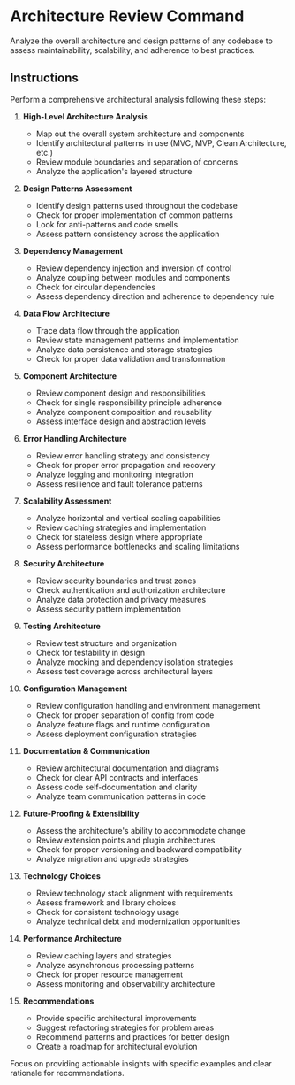 # Architecture Review Command

Analyze the overall architecture and design patterns of any codebase to assess maintainability, scalability, and adherence to best practices.

## Instructions

Perform a comprehensive architectural analysis following these steps:

1. **High-Level Architecture Analysis**

   - Map out the overall system architecture and components
   - Identify architectural patterns in use (MVC, MVP, Clean Architecture, etc.)
   - Review module boundaries and separation of concerns
   - Analyze the application's layered structure

2. **Design Patterns Assessment**

   - Identify design patterns used throughout the codebase
   - Check for proper implementation of common patterns
   - Look for anti-patterns and code smells
   - Assess pattern consistency across the application

3. **Dependency Management**

   - Review dependency injection and inversion of control
   - Analyze coupling between modules and components
   - Check for circular dependencies
   - Assess dependency direction and adherence to dependency rule

4. **Data Flow Architecture**

   - Trace data flow through the application
   - Review state management patterns and implementation
   - Analyze data persistence and storage strategies
   - Check for proper data validation and transformation

5. **Component Architecture**

   - Review component design and responsibilities
   - Check for single responsibility principle adherence
   - Analyze component composition and reusability
   - Assess interface design and abstraction levels

6. **Error Handling Architecture**

   - Review error handling strategy and consistency
   - Check for proper error propagation and recovery
   - Analyze logging and monitoring integration
   - Assess resilience and fault tolerance patterns

7. **Scalability Assessment**

   - Analyze horizontal and vertical scaling capabilities
   - Review caching strategies and implementation
   - Check for stateless design where appropriate
   - Assess performance bottlenecks and scaling limitations

8. **Security Architecture**

   - Review security boundaries and trust zones
   - Check authentication and authorization architecture
   - Analyze data protection and privacy measures
   - Assess security pattern implementation

9. **Testing Architecture**

   - Review test structure and organization
   - Check for testability in design
   - Analyze mocking and dependency isolation strategies
   - Assess test coverage across architectural layers

10. **Configuration Management**

    - Review configuration handling and environment management
    - Check for proper separation of config from code
    - Analyze feature flags and runtime configuration
    - Assess deployment configuration strategies

11. **Documentation & Communication**

    - Review architectural documentation and diagrams
    - Check for clear API contracts and interfaces
    - Assess code self-documentation and clarity
    - Analyze team communication patterns in code

12. **Future-Proofing & Extensibility**

    - Assess the architecture's ability to accommodate change
    - Review extension points and plugin architectures
    - Check for proper versioning and backward compatibility
    - Analyze migration and upgrade strategies

13. **Technology Choices**

    - Review technology stack alignment with requirements
    - Assess framework and library choices
    - Check for consistent technology usage
    - Analyze technical debt and modernization opportunities

14. **Performance Architecture**

    - Review caching layers and strategies
    - Analyze asynchronous processing patterns
    - Check for proper resource management
    - Assess monitoring and observability architecture

15. **Recommendations**
    - Provide specific architectural improvements
    - Suggest refactoring strategies for problem areas
    - Recommend patterns and practices for better design
    - Create a roadmap for architectural evolution

Focus on providing actionable insights with specific examples and clear rationale for recommendations.
